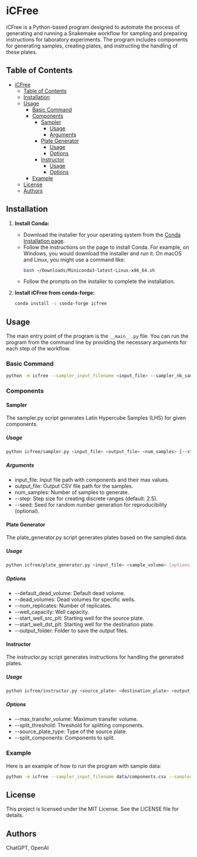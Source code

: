 # iCFree

iCFree is a Python-based program designed to automate the process of generating and running a Snakemake workflow for sampling and preparing instructions for laboratory experiments. The program includes components for generating samples, creating plates, and instructing the handling of these plates.

## Table of Contents

- [iCFree](#icfree)
  - [Table of Contents](#table-of-contents)
  - [Installation](#installation)
  - [Usage](#usage)
    - [Basic Command](#basic-command)
    - [Components](#components)
      - [Sampler](#sampler)
        - [Usage](#usage-1)
        - [Arguments](#arguments)
      - [Plate Generator](#plate-generator)
        - [Usage](#usage-2)
        - [Options](#options)
      - [Instructor](#instructor)
        - [Usage](#usage-3)
        - [Options](#options-1)
    - [Example](#example)
  - [License](#license)
  - [Authors](#authors)

## Installation

1. **Install Conda:**
   - Download the installer for your operating system from the [Conda Installation page](https://docs.conda.io/projects/conda/en/latest/user-guide/install/index.html).
   - Follow the instructions on the page to install Conda. For example, on Windows, you would download the installer and run it. On macOS and Linux, you might use a command like:
     ```bash
     bash ~/Downloads/Miniconda3-latest-Linux-x86_64.sh
     ```
   - Follow the prompts on the installer to complete the installation.

2. **Install iCFree from conda-forge:**
    ```bash
    conda install -c conda-forge icfree
    ```

## Usage

The main entry point of the program is the `__main__.py` file. You can run the program from the command line by providing the necessary arguments for each step of the workflow.

### Basic Command

```bash
python -m icfree --sampler_input_filename <input_file> --sampler_nb_samples <number_of_samples> --sampler_seed <seed> --sampler_output_filename <output_file> --plate_generator_input_filename <input_file> --plate_generator_sample_volume <volume> --plate_generator_default_dead_volume <dead_volume> --plate_generator_num_replicates <replicates> --plate_generator_well_capacity <capacity> --plate_generator_start_well_src_plt <start_well_src> --plate_generator_start_well_dst_plt <start_well_dst> --plate_generat...
```

### Components

#### Sampler
The sampler.py script generates Latin Hypercube Samples (LHS) for given components.

##### Usage

```bash
python icfree/sampler.py <input_file> <output_file> <num_samples> [--step <step_size>] [--seed <seed>]
```

##### Arguments

- input_file: Input file path with components and their max values.
- output_file: Output CSV file path for the samples.
- num_samples: Number of samples to generate.
- --step: Step size for creating discrete ranges (default: 2.5).
- --seed: Seed for random number generation for reproducibility (optional).

#### Plate Generator
The plate_generator.py script generates plates based on the sampled data.

##### Usage

```bash
python icfree/plate_generator.py <input_file> <sample_volume> [options]
```

##### Options

- --default_dead_volume: Default dead volume.
- --dead_volumes: Dead volumes for specific wells.
- --num_replicates: Number of replicates.
- --well_capacity: Well capacity.
- --start_well_src_plt: Starting well for the source plate.
- --start_well_dst_plt: Starting well for the destination plate.
- --output_folder: Folder to save the output files.

#### Instructor
The instructor.py script generates instructions for handling the generated plates.

##### Usage

```bash
python icfree/instructor.py <source_plate> <destination_plate> <output_instructions> [options]
```

##### Options

- --max_transfer_volume: Maximum transfer volume.
- --split_threshold: Threshold for splitting components.
- --source_plate_type: Type of the source plate.
- --split_components: Components to split.

### Example

Here is an example of how to run the program with sample data:

```bash
python -m icfree --sampler_input_filename data/components.csv --sampler_nb_samples 100 --sampler_seed 42 --sampler_output_filename results/samples.csv --plate_generator_input_filename results/samples.csv --plate_generator_sample_volume 10 --plate_generator_default_dead_volume 2 --plate_generator_num_replicates 3 --plate_generator_well_capacity 200 --plate_generator_start_well_src_plt A1 --plate_generator_start_well_dst_plt B1 --plate_generator_output_folder results/plates --instructor_max_transfer_volume...
```

## License

This project is licensed under the MIT License. See the LICENSE file for details.

## Authors

ChatGPT, OpenAI
